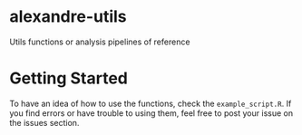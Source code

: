 # alexandre-utils
Utils functions or analysis pipelines of reference

# Getting Started
To have an idea of how to use the functions, check the `example_script.R`.
If you find errors or have trouble to using them, feel free to post your issue on the issues section.
